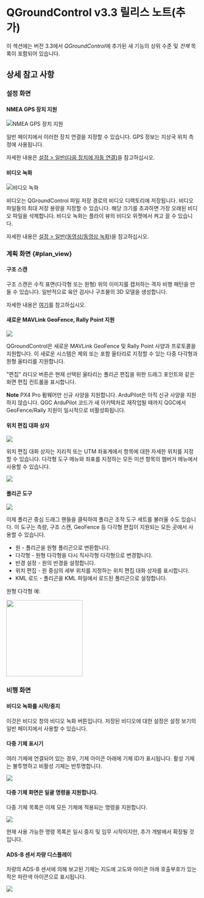 # QGroundControl v3.3 릴리스 노트(추가)

이 섹션에는 버전 3.3에서 *QGroundControl*에 추가된 새 기능의 상위 수준 및 _전체_ 목록이 포함되어 있습니다.

## 상세 참고 사항

### 설정 화면

#### NMEA GPS 장치 지원

![NMEA GPS 장치 지원](../../../assets/settings/general/NMEADevice.jpg)

일반 페이지에서 이러한 장치 연결을 지정할 수 있습니다. GPS 정보는 지상국 위치 측정에 사용됩니다.

자세한 내용은 [설정 > 일반(다음 장치에 자동 연결)](../SettingsView/General.md#auto_connect)을 참고하십시오.

#### 비디오 녹화

![비디오 녹화](../../../assets/settings/video_recording.jpg)

비디오는 QGroundControl 파일 저장 경로의 비디오 디렉토리에 저장됩니다. 비디오 파일들의 최대 저장 용량을 지정할 수 있습니다. 해당 크기를 초과하면 가장 오래된 비디오 파일을 삭제합니다. 비디오 녹화는 플라이 뷰의 비디오 위젯에서 켜고 끌 수 있습니다.

자세한 내용은 [설정 > 일반(동영상/동영상 녹화)](../SettingsView/General.md#video)을 참고하십시오.

### 계획 화면 {#plan_view}

#### 구조 스캔

구조 스캔은 수직 표면(다각형 또는 원형) 위의 이미지를 캡처하는 격자 비행 패턴을 만들 수 있습니다. 일반적으로 육안 검사나 구조물의 3D 모델을 생성합니다.

자세한 내용은 [여기](../PlanView/pattern_structure_scan_v2.md)를 참고하십시오.

#### 새로운 MAVLink GeoFence, Rally Point 지원

![](../../../assets/plan/geofence_rally.jpg)

QGroundControl은 새로운 MAVLink GeoFence 및 Rally Point 사양과 프로토콜을 지원합니다. 이 새로운 시스템은 제외 또는 포함 울타리로 지정할 수 있는 다중 다각형과 원형 울타리를 지원합니다.

"편집" 라디오 버튼은 현재 선택된 울타리는 폴리곤 편집을 위한 드래그 포인트와 같은 화면 편집 컨트롤을 표시합니다.

**Note** PX4 Pro 펌웨어만 신규 사양을 지원합니다. ArduPilot은 아직 신규 사양을 지원하지 않습니다. QGC ArduPilot 코드가 새 아키텍처로 재작업될 때까지 QGC에서 GeoFence/Rally 지원이 일시적으로 비활성화됩니다.

#### 위치 편집 대화 상자

![](../../../assets/plan/edit_position_dialog.jpg)

위치 편집 대화 상자는 지리적 또는 UTM 좌표계에서 항목에 대한 자세한 위치를 지정할 수 있습니다. 다각형 도구 메뉴와 좌표를 지정하는 모든 미션 항목의 햄버거 메뉴에서 사용할 수 있습니다.

![](../../../assets/plan/mission_item_editor_hamburger.jpg)

#### 폴리곤 도구

![](../../../assets/plan/polygon_tools.jpg)

이제 폴리곤 중심 드래그 핸들을 클릭하여 폴리곤 조작 도구 세트를 불러올 수도 있습니다. 이 도구는 측량, 구조 스캔, GeoFence 등 다각형 편집이 지원되는 모든 곳에서 사용할 수 있습니다.

- 원 - 폴리곤을 원형 폴리곤으로 변환합니다.
- 다각형 - 원형 다각형을 다시 직사각형 다각형으로 변경합니다.
- 반경 설정 - 원의 반경을 설정합니다.
- 위치 편집 - 원 중심의 세부 위치를 지정하는 위치 편집 대화 상자를 표시합니다.
- KML 로드 - 폴리곤을 KML 파일에서 로드된 폴리곤으로 설정합니다.

원형 다각형 예:

<img src="../../../assets/plan/circular_polygon.jpg" height="200" />

### 비행 화면

#### 비디오 녹화를 시작/중지

이것은 비디오 창의 비디오 녹화 버튼입니다. 저장된 비디오에 대한 설정은 설정 보기의 일반 페이지에서 사용할 수 있습니다.

#### 다중 기체 표시기

여러 기체에 연결되어 있는 경우, 기체 아이콘 아래에 기체 ID가 표시됩니다. 활성 기체는 불투명하고 비활성 기체는 반투명합니다.

![](../../../assets/fly/multi_vehicle_indicators.jpg)

#### 다중 기체 화면은 일괄 명령을 지원합니다.

다중 기체 목록은 이제 모든 기체에 적용되는 명령을 지원합니다.

![](../../../assets/fly/multi_vehicle_list.jpg)

현재 사용 가능한 명령 목록은 일시 중지 및 임무 시작이지만, 추가 개발에서 확장될 것입니다.

#### ADS-B 센서 차량 디스플레이

차량의 ADS-B 센서에 의해 보고된 기체는 지도에 고도와 아이콘 아래 호출부호가 있는 작은 파란색 아이콘으로 표시됩니다.

![](../../../assets/fly/adsb_vehicle.jpg)
